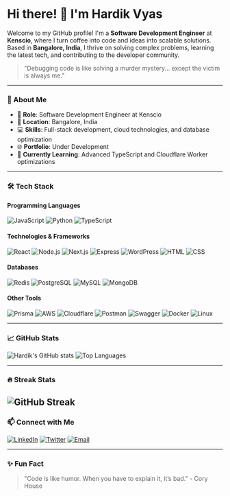# Hi there! 👋 I'm Hardik Vyas

Welcome to my GitHub profile! I'm a **Software Development Engineer** at **Kenscio**, where I turn coffee into code and ideas into scalable solutions. Based in **Bangalore, India**, I thrive on solving complex problems, learning the latest tech, and contributing to the developer community.

> "Debugging code is like solving a murder mystery... except the victim is always me."
---

### 🚀 About Me
- 🌟 **Role**: Software Development Engineer at Kenscio
- 📍 **Location**: Bangalore, India
- 💻 **Skills**: Full-stack development, cloud technologies, and database optimization
- 🌐 **Portfolio**: Under Development
- 🌱 **Currently Learning**: Advanced TypeScript and Cloudflare Worker optimizations

---

### 🛠️ Tech Stack
#### Programming Languages
![JavaScript](https://img.shields.io/badge/-JavaScript-F7DF1E?logo=javascript&logoColor=black&style=for-the-badge)
![Python](https://img.shields.io/badge/-Python-3776AB?logo=python&logoColor=white&style=for-the-badge)
![TypeScript](https://img.shields.io/badge/-TypeScript-3178C6?logo=typescript&logoColor=white&style=for-the-badge)

#### Technologies & Frameworks
![React](https://img.shields.io/badge/-React-61DAFB?logo=react&logoColor=black&style=for-the-badge)
![Node.js](https://img.shields.io/badge/-Node.js-339933?logo=node.js&logoColor=white&style=for-the-badge)
![Next.js](https://img.shields.io/badge/-Next.js-000000?logo=next.js&logoColor=white&style=for-the-badge)
![Express](https://img.shields.io/badge/-Express-000000?logo=express&logoColor=white&style=for-the-badge)
![WordPress](https://img.shields.io/badge/-WordPress-21759B?logo=wordpress&logoColor=white&style=for-the-badge)
![HTML](https://img.shields.io/badge/-HTML-E34F26?logo=html5&logoColor=white&style=for-the-badge)
![CSS](https://img.shields.io/badge/-CSS-1572B6?logo=css3&logoColor=white&style=for-the-badge)

#### Databases
![Redis](https://img.shields.io/badge/-Redis-DC382D?logo=redis&logoColor=white&style=for-the-badge)
![PostgreSQL](https://img.shields.io/badge/-PostgreSQL-4169E1?logo=postgresql&logoColor=white&style=for-the-badge)
![MySQL](https://img.shields.io/badge/-MySQL-4479A1?logo=mysql&logoColor=white&style=for-the-badge)
![MongoDB](https://img.shields.io/badge/-MongoDB-47A248?logo=mongodb&logoColor=white&style=for-the-badge)

#### Other Tools
![Prisma](https://img.shields.io/badge/-Prisma-2D3748?logo=prisma&logoColor=white&style=for-the-badge)
![AWS](https://img.shields.io/badge/-AWS-232F3E?logo=amazon-aws&logoColor=white&style=for-the-badge)
![Cloudflare](https://img.shields.io/badge/-Cloudflare-F38020?logo=cloudflare&logoColor=white&style=for-the-badge)
![Postman](https://img.shields.io/badge/-Postman-FF6C37?logo=postman&logoColor=white&style=for-the-badge)
![Swagger](https://img.shields.io/badge/-Swagger-85EA2D?logo=swagger&logoColor=black&style=for-the-badge)
![Docker](https://img.shields.io/badge/-Docker-2496ED?logo=docker&logoColor=white&style=for-the-badge)
![Linux](https://img.shields.io/badge/-Linux-FCC624?logo=linux&logoColor=black&style=for-the-badge)

---

### 📈 GitHub Stats
![Hardik's GitHub stats](https://github-readme-stats.vercel.app/api?username=hardikvyazz&show_icons=true&theme=radical)
![Top Languages](https://github-readme-stats.vercel.app/api/top-langs/?username=hardikvyazz&layout=compact&theme=radical)

---

### 🔥 Streak Stats
![GitHub Streak](https://streak-stats.demolab.com?user=hardikvyazz&theme=radical)
---

### 📫 Connect with Me
[![LinkedIn](https://img.shields.io/badge/-LinkedIn-0077B5?logo=linkedin&logoColor=white&style=for-the-badge)](https://www.linkedin.com/in/hardikvyaz/)
[![Twitter](https://img.shields.io/badge/-Twitter-1DA1F2?logo=twitter&logoColor=white&style=for-the-badge)](https://twitter.com/Hardikvyaz)
[![Email](https://img.shields.io/badge/-Email-D14836?logo=gmail&logoColor=white&style=for-the-badge)](mailto:hardikvyas.dev@gmail.com)

---

### ✨ Fun Fact
> "Code is like humor. When you have to explain it, it’s bad." - Cory House

